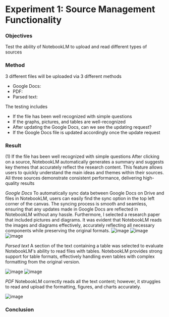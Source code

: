 # Experiment 1: Source Management Functionality
### **Objectives** 
Test the ability of NotebookLM to upload and read different types of sources

### **Method** 
3 different files will be uploaded via 3 different methods

- Google Docs:
- PDF: 
- Parsed text:

The testing includes
- If the file has been well recognized with simple questions
- If the graphs, pictures, and tables are well-recognized
- After updating the Google Docs, can we see the updating request?
- If the Google Docs file is updated accordingly once the update request

### **Result**

(1) If the file has been well recognized with simple questions
After clicking on a source, NotebookLM automatically generates a summary and suggests key themes that accurately reflect the research content. This feature allows users to quickly understand the main ideas and themes within their sources. All three sources demonstrate consistent performance, delivering high-quality results

 *Google Docs* To automatically sync data between Google Docs on Drive and files in NotebookLM, users can easily find the sync option in the top left corner of the canvas. The syncing process is smooth and seamless, ensuring that any updates made in Google Docs are reflected in NotebookLM without any hassle. Furthermore, I selected a research paper that included pictures and diagrams. It was evident that NotebookLM reads the images and diagrams effectively, accurately reflecting all necessary components while preserving the original formats.
![image](https://github.com/user-attachments/assets/9e2464f8-6142-4897-af87-4c5a90420de4)
![image](https://github.com/user-attachments/assets/6843d0e6-504e-4bde-89b7-b1007d494438)
![image](https://github.com/user-attachments/assets/a49842ee-21ba-4593-840c-d807738e6784)


*Parsed text* A section of the text containing a table was selected to evaluate NotebookLM's ability to read files with tables. NotebookLM provides strong support for table formats, effectively handling even tables with complex formatting from the original version. 

![image](https://github.com/user-attachments/assets/3f5ba8cf-4f6b-43f8-8232-79812868fe39)
![image](https://github.com/user-attachments/assets/4e2e297d-3c3c-4681-826b-ae5f3d6d8708)


*PDF* NotebookLM correctly reads all the text content; however, it struggles to read and upload the formatting, figures, and charts accurately.

![image](https://github.com/user-attachments/assets/5f858cc5-c8ad-4b48-ac75-9d09987d4cc3)

### **Conclusion**

